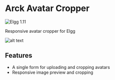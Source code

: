 Arck Avatar Cropper
===================
![Elgg 1.11](https://img.shields.io/badge/Elgg-1.11.x-orange.svg?style=flat-square)

Responsive avatar cropper for Elgg

![alt text](https://raw.github.com/arckinteractive/arck_cropper/master/screenshots/cropper.png "Cropper")


## Features

* A single form for uploading and cropping avatars
* Responsive image preview and cropping